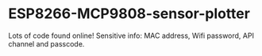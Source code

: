# ESP8266-MCP9808-sensor-plotter
Lots of code found online! Sensitive info: MAC address, Wifi password, API channel and passcode.
